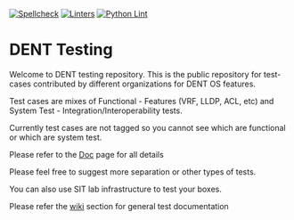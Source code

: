 [![Spellcheck](../../actions/workflows/md-spellcheck.yml/badge.svg)](./.github/actions/workflows/md-spellcheck.yml) 
[![Linters](../../actions/workflows/linters.yml/badge.svg)](./.github/actions/workflows/linters.yml)
[![Python Lint](../../actions/workflows/python-lint.yml/badge.svg)](./.github/actions/workflows/python-lint.yml)

# DENT Testing

Welcome to DENT testing repository. This is the public repository for test-cases contributed by different organizations for DENT OS features.

Test cases are mixes of Functional - Features (VRF, LLDP, ACL, etc) and System Test - Integration/Interoperability tests.

Currently test cases are not tagged so you cannot see which are functional or which are system test.

Please refer to the [Doc](https://github.com/dentproject/testing/tree/master/docs) page for all details

Please feel free to suggest more separation or other types of tests.

You can also use SIT lab infrastructure to test your boxes.

Please refer the [wiki](https://github.com/dentproject/testing/wiki) section for general test documentation
